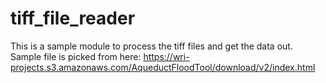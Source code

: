 # tiff_file_reader

This is a sample module to process the tiff files and get the data out. Sample file is picked from here: https://wri-projects.s3.amazonaws.com/AqueductFloodTool/download/v2/index.html
